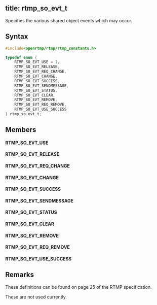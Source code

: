 title: rtmp_so_evt_t
--------------------------

Specifies the various shared object events which may occur.


## Syntax ##

```c
#include<openrtmp/rtmp/rtmp_constants.h>

typedef enum {
    RTMP_SO_EVT_USE = 1,
    RTMP_SO_EVT_RELEASE,
    RTMP_SO_EVT_REQ_CHANGE,
    RTMP_SO_EVT_CHANGE,
    RTMP_SO_EVT_SUCCESS,
    RTMP_SO_EVT_SENDMESSAGE,
    RTMP_SO_EVT_STATUS,
    RTMP_SO_EVT_CLEAR,
    RTMP_SO_EVT_REMOVE,
    RTMP_SO_EVT_REQ_REMOVE,
    RTMP_SO_EVT_USE_SUCCESS
} rtmp_so_evt_t;
```

## Members ##

#### RTMP_SO_EVT_USE ####
> 
> 

#### RTMP_SO_EVT_RELEASE ####
> 
> 

#### RTMP_SO_EVT_REQ_CHANGE ####
> 
> 

#### RTMP_SO_EVT_CHANGE ####
> 
> 

#### RTMP_SO_EVT_SUCCESS ####
> 
> 

#### RTMP_SO_EVT_SENDMESSAGE ####
> 
> 

#### RTMP_SO_EVT_STATUS ####
> 
> 

#### RTMP_SO_EVT_CLEAR ####
> 
> 

#### RTMP_SO_EVT_REMOVE ####
> 
> 

#### RTMP_SO_EVT_REQ_REMOVE ####
> 
> 

#### RTMP_SO_EVT_USE_SUCCESS ####
> 
> 

## Remarks ##

These definitions can be found on page 25 of the RTMP specification. 

These are not used currently.